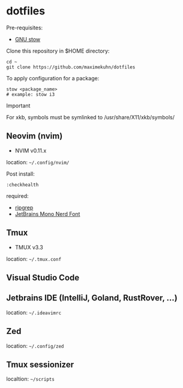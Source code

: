 # dotfiles

Pre-requisites:
- [GNU stow](https://www.gnu.org/software/stow/)

Clone this repository in $HOME directory:
```shell
cd ~
git clone https://github.com/maximekuhn/dotfiles
```

To apply configuration for a package:
```shell
stow <package_name>
# example: stow i3
```

> [!IMPORTANT]  
> For xkb, symbols must be symlinked to /usr/share/X11/xkb/symbols/

## Neovim (nvim)
- NVIM v0.11.x

location: `~/.config/nvim/`

Post install:
```
:checkhealth
```

required:
- [ripgrep](https://github.com/BurntSushi/ripgrep)
- [JetBrains Mono Nerd Font](https://www.nerdfonts.com/font-downloads)

## Tmux
- TMUX v3.3

location: `~/.tmux.conf`

## Visual Studio Code

## Jetbrains IDE (IntelliJ, Goland, RustRover, ...)
location: `~/.ideavimrc`

## Zed
location: `~/.config/zed`

## Tmux sessionizer
localtion: `~/scripts`
